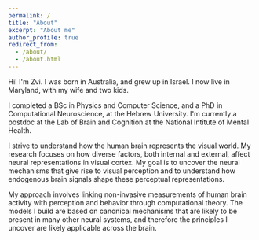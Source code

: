 ```yaml
---
permalink: /
title: "About"
excerpt: "About me"
author_profile: true
redirect_from: 
  - /about/
  - /about.html
---
```


Hi! I'm Zvi. I was born in Australia, and grew up in Israel. I now live in Maryland, with my wife and two kids. 

I completed a BSc in Physics and Computer Science, and a PhD in Computational Neuroscience, at the Hebrew University. I'm currently a postdoc at the Lab of Brain and Cognition at the National Intitute of Mental Health. 

I strive to understand how the human brain represents the visual world. My research focuses on how diverse factors, both internal and external, affect neural representations in visual cortex. My goal is to uncover the neural mechanisms that give rise to visual perception and to understand how endogenous brain signals shape these perceptual representations. 

My approach involves linking non-invasive measurements of human brain activity with perception and behavior through computational theory. The models I build are based on canonical mechanisms that are likely to be present in many other neural systems, and therefore the principles I uncover are likely applicable across the brain.
 
